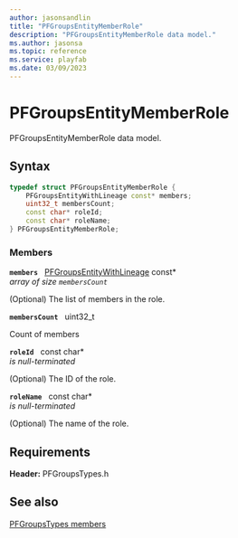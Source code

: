 ```yaml
---
author: jasonsandlin
title: "PFGroupsEntityMemberRole"
description: "PFGroupsEntityMemberRole data model."
ms.author: jasonsa
ms.topic: reference
ms.service: playfab
ms.date: 03/09/2023
---
```


# PFGroupsEntityMemberRole  

PFGroupsEntityMemberRole data model.  

## Syntax  
  
```cpp
typedef struct PFGroupsEntityMemberRole {  
    PFGroupsEntityWithLineage const* members;  
    uint32_t membersCount;  
    const char* roleId;  
    const char* roleName;  
} PFGroupsEntityMemberRole;  
```
  
### Members  
  
**`members`** &nbsp; [PFGroupsEntityWithLineage](pfgroupsentitywithlineage.md) const*  
*array of size `membersCount`*  
  
(Optional) The list of members in the role.
  
**`membersCount`** &nbsp; uint32_t  
  
Count of members
  
**`roleId`** &nbsp; const char*  
*is null-terminated*  
  
(Optional) The ID of the role.
  
**`roleName`** &nbsp; const char*  
*is null-terminated*  
  
(Optional) The name of the role.
  
  
## Requirements  
  
**Header:** PFGroupsTypes.h
  
## See also  
[PFGroupsTypes members](../pfgroupstypes_members.md)  

  
  
